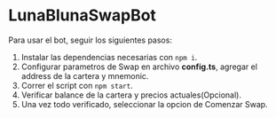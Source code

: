 # LunaBlunaSwapBot

Para usar el bot, seguir los siguientes pasos:

1. Instalar las dependencias necesarias con `npm i`.
2. Configurar parametros de Swap en archivo **config.ts**, agregar el address de la cartera y mnemonic.
3. Correr el script con `npm start`.
4. Verificar balance de la cartera y precios actuales(Opcional).
5. Una vez todo verificado, seleccionar la opcion de Comenzar Swap.
